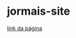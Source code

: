 # jormais-site
<a href="https://thunderous-shortbread-66d29a.netlify.app/pages/">link da página</a>

